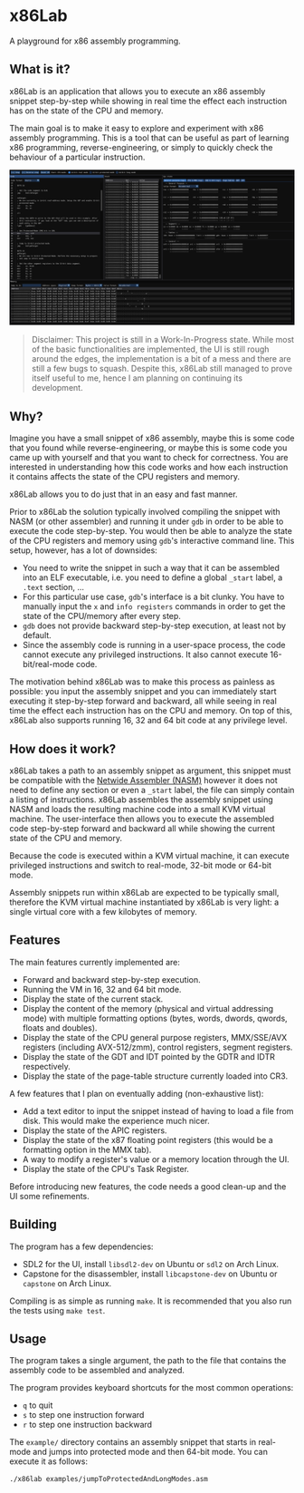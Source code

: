 # x86Lab

A playground for x86 assembly programming.

## What is it?
x86Lab is an application that allows you to execute an x86 assembly snippet
step-by-step while showing in real time the effect each instruction has on the
state of the CPU and memory.

The main goal is to make it easy to explore and experiment with x86 assembly
programming. This is a tool that can be useful as part of learning x86
programming, reverse-engineering, or simply to quickly check the behaviour of a
particular instruction.

![Alt text](/screenshots/screenshot1.png?raw=true "x86Lab")

> Disclaimer: This project is still in a Work-In-Progress state. While most of
> the basic functionalities are implemented, the UI is still rough around the
> edges, the implementation is a bit of a mess and there are still a few bugs to
> squash. Despite this, x86Lab still managed to prove itself useful to me, hence
> I am planning on continuing its development.

## Why?
Imagine you have a small snippet of x86 assembly, maybe this is some code that
you found while reverse-engineering, or maybe this is some code you came up with
yourself and that you want to check for correctness. You are interested in
understanding how this code works and how each instruction it contains affects
the state of the CPU registers and memory.

x86Lab allows you to do just that in an easy and fast manner.

Prior to x86Lab the solution typically involved compiling the snippet with NASM
(or other assembler) and running it under `gdb` in order to be able to execute
the code step-by-step. You would then be able to analyze the state of the CPU
registers and memory using `gdb`'s interactive command line. This setup,
however, has a lot of downsides:
- You need to write the snippet in such a way that it can be assembled into an
  ELF executable, i.e. you need to define a global `_start` label, a `.text`
  section, ...
- For this particular use case, `gdb`'s interface is a bit clunky. You have to
  manually input the `x` and `info registers` commands in order to get the state
  of the CPU/memory after every step.
- `gdb` does not provide backward step-by-step execution, at least not by
  default.
- Since the assembly code is running in a user-space process, the code cannot
  execute any privileged instructions. It also cannot execute 16-bit/real-mode
  code.

The motivation behind x86Lab was to make this process as painless as possible:
you input the assembly snippet and you can immediately start executing it
step-by-step forward and backward, all while seeing in real time the effect each
instruction has on the CPU and memory. On top of this, x86Lab also supports
running 16, 32 and 64 bit code at any privilege level.

## How does it work?
x86Lab takes a path to an assembly snippet as argument, this snippet must be
compatible with the [Netwide Assembler (NASM)](https://www.nasm.us/) however it
does not need to define any section or even a `_start` label, the file can
simply contain a listing of instructions. x86Lab assembles the assembly snippet
using NASM and loads the resulting machine code into a small KVM virtual
machine. The user-interface then allows you to execute the assembled code
step-by-step forward and backward all while showing the current state of the CPU
and memory.

Because the code is executed within a KVM virtual machine, it can execute
privileged instructions and switch to real-mode, 32-bit mode or 64-bit mode.

Assembly snippets run within x86Lab are expected to be typically small,
therefore the KVM virtual machine instantiated by x86Lab is very light: a single
virtual core with a few kilobytes of memory.

## Features
The main features currently implemented are:
- Forward and backward step-by-step execution.
- Running the VM in 16, 32 and 64 bit mode.
- Display the state of the current stack.
- Display the content of the memory (physical and virtual addressing mode) with
  multiple formatting options (bytes, words, dwords, qwords, floats and
  doubles).
- Display the state of the CPU general purpose registers, MMX/SSE/AVX registers
  (including AVX-512/zmm), control registers, segment registers.
- Display the state of the GDT and IDT pointed by the GDTR and IDTR
  respectively.
- Display the state of the page-table structure currently loaded into CR3.

A few features that I plan on eventually adding (non-exhaustive list):
- Add a text editor to input the snippet instead of having to load a file from
  disk. This would make the experience much nicer.
- Display the state of the APIC registers.
- Display the state of the x87 floating point registers (this would be a
  formatting option in the MMX tab).
- A way to modify a register's value or a memory location through the UI.
- Display the state of the CPU's Task Register.

Before introducing new features, the code needs a good clean-up and the UI some
refinements.

## Building

The program has a few dependencies:
- SDL2 for the UI, install `libsdl2-dev` on Ubuntu or `sdl2` on Arch Linux.
- Capstone for the disassembler, install `libcapstone-dev` on Ubuntu or
  `capstone` on Arch Linux.

Compiling is as simple as running `make`. It is recommended that you also run
the tests using `make test`.

## Usage
The program takes a single argument, the path to the file that contains the
assembly code to be assembled and analyzed.

The program provides keyboard shortcuts for the most common operations:
- `q` to quit
- `s` to step one instruction forward
- `r` to step one instruction backward

The `example/` directory contains an assembly snippet that starts in real-mode
and jumps into protected mode and then 64-bit mode. You can execute it as
follows:
```
./x86lab examples/jumpToProtectedAndLongModes.asm
```

